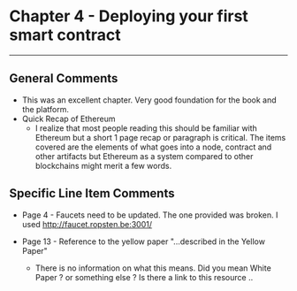 # Chapter 4 - Deploying your first smart contract
---

## General Comments
* This was an excellent chapter. Very good foundation for the book and the platform. 
* Quick Recap of Ethereum
  - I realize that most people reading this should be familiar with Ethereum but a short 1 page recap or paragraph is critical. The items covered are the elements of
    what goes into a node, contract and other artifacts but Ethereum as a system compared to other blockchains might merit a few words.


## Specific Line Item Comments

* Page 4 -  Faucets need to be updated. The one provided was broken. I used http://faucet.ropsten.be:3001/

* Page 13 - Reference to the yellow paper "...described in the Yellow Paper"
    - There is no information on what this means. Did you mean White Paper ? or something else ? Is there a link to this resource ..
